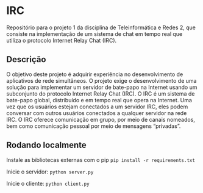 # IRC

Repositório para o projeto 1 da disciplina de Teleinformática e Redes 2, que consiste na implementação de um sistema de chat em tempo real que utiliza o protocolo Internet Relay Chat (IRC).

## Descrição

O objetivo deste projeto é adquirir experiência no desenvolvimento de aplicativos de rede
simultâneos. O projeto exige o desenvolvimento de uma solução para implementar um servidor
de bate-papo na Internet usando um subconjunto do protocolo Internet Relay Chat (IRC). O
IRC é um sistema de bate-papo global, distribuído e em tempo real que opera na Internet. Uma vez que os usuários
estejam conectados a um servidor IRC, eles podem conversar com outros usuários conectados
a qualquer servidor na rede IRC. O IRC oferece comunicação em grupo, por meio de canais
nomeados, bem como comunicação pessoal por meio de mensagens “privadas”.

## Rodando localmente

Instale as bibliotecas externas com o pip `pip install -r requirements.txt`

Inicie o servidor: `python server.py`

Inicie o cliente: `python client.py`
